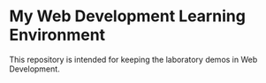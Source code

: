 # My Web Development Learning Environment

This repository is intended for keeping the laboratory demos in Web Development.
